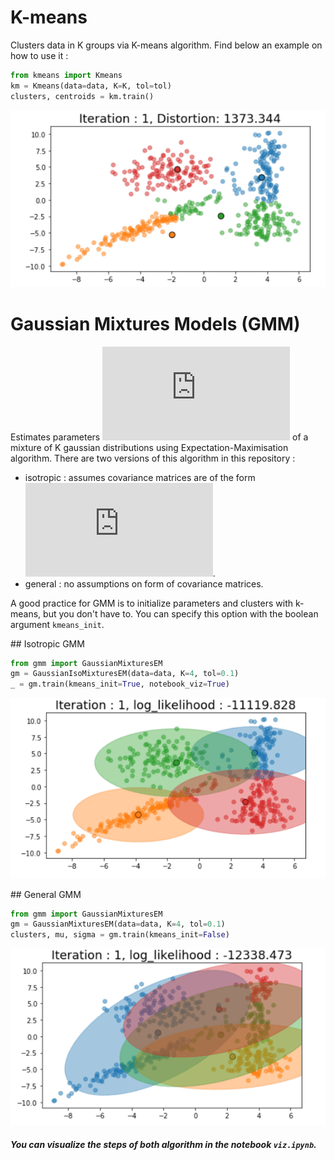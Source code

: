 # K-means
Clusters data in K groups via K-means algorithm. 
Find below an example on how to use it : 
```python
from kmeans import Kmeans
km = Kmeans(data=data, K=K, tol=tol)
clusters, centroids = km.train()
```
![alt text](https://github.com/CharlieCheckpt/Kmeans-GMM/blob/master/data/gif/kmeans.gif?raw=true "K-means")

# Gaussian Mixtures Models (GMM) 
Estimates parameters ![](https://latex.codecogs.com/gif.latex?%5Cmu%2C%20%5CSigma) of a mixture of K gaussian distributions using Expectation-Maximisation algorithm. There are two versions of this algorithm in this repository : 
* isotropic : assumes covariance matrices are of the form ![](https://latex.codecogs.com/gif.latex?%5CSigma%20%3D%20%5Csigma%5E2%20I).
* general : no assumptions on form of covariance matrices.

A good practice for GMM is to initialize parameters and clusters with k-means, but you don't have to. You can specify this option with the boolean argument `kmeans_init`. 

## Isotropic GMM
```python
from gmm import GaussianMixturesEM
gm = GaussianIsoMixturesEM(data=data, K=4, tol=0.1)
_ = gm.train(kmeans_init=True, notebook_viz=True)
```
![alt text](https://raw.githubusercontent.com/CharlieCheckpt/Kmeans-GMM/master/data/gif/gmm_iso.gif "Gaussian Mixtures Model")

## General GMM

```python
from gmm import GaussianMixturesEM
gm = GaussianMixturesEM(data=data, K=4, tol=0.1)
clusters, mu, sigma = gm.train(kmeans_init=False)
```
![alt text](https://raw.githubusercontent.com/CharlieCheckpt/Kmeans-GMM/master/data/gif/gmm.gif "Gaussian Mixtures Model")


##### You can visualize the steps of both algorithm in the notebook `viz.ipynb`.

